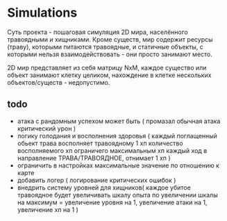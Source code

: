# Simulations

Суть проекта - пошаговая симуляция 2D мира, населённого травоядными и хищниками.
Кроме существ, мир содержит ресурсы (траву), которыми питаются травоядные, и статичные
объекты, с которыми нельзя взаимодействовать - они просто занимают место.

2D мир представляет из себя матрицу NxM, каждое существо или объект занимают клетку целиком,
нахождение в клетке нескольких объектов/существ - недопустимо.


## todo
 - атака с рандомным успехом может быть 
    ( промазал
      обычная атака
      критический урон
      )
 - логику голодания и восполнения здоровья (
    каждый поглащенный обьект трава восполняет травоядному 1 хп
    количество восполняемого хп ограничего максимальным хп
    каждый ход в направление ТРАВА/ТРАВОЯДНОЕ, отнимает 1 хп
 )
 - ограничить в настройках максимальные значение по отношению к карте
 - добавить логер (
    логирование критических ошибок
 )
 - внедрить систему уровней для хищников(
    каждое убитое травоядное будет увеличивать шкалу опыта
    по увеличении шкалы на максимум = увеличение уровня на 1, увеличение атаки на 1, увеличение хп на 1 
  )
 
